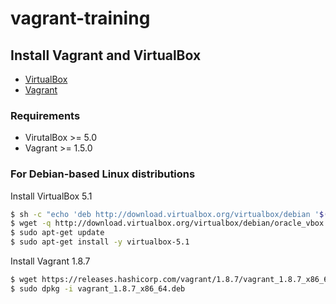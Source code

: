 # vagrant-training


## Install Vagrant and VirtualBox

- [VirtualBox](https://www.virtualbox.org/)
- [Vagrant](https://www.vagrantup.com/)

### Requirements
- VirutalBox >= 5.0
- Vagrant >= 1.5.0

### For Debian-based Linux distributions

Install VirtualBox 5.1
```bash
$ sh -c "echo 'deb http://download.virtualbox.org/virtualbox/debian '$(lsb_release -cs)' contrib' > /etc/apt/sources.list.d/virtualbox.list"
$ wget -q http://download.virtualbox.org/virtualbox/debian/oracle_vbox.asc -O- | sudo apt-key add -
$ sudo apt-get update
$ sudo apt-get install -y virtualbox-5.1
```

Install Vagrant 1.8.7
```bash
$ wget https://releases.hashicorp.com/vagrant/1.8.7/vagrant_1.8.7_x86_64.deb
$ sudo dpkg -i vagrant_1.8.7_x86_64.deb
```

